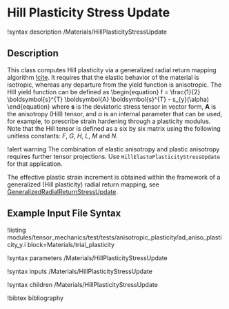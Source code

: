 # Hill Plasticity Stress Update

!syntax description /Materials/HillPlasticityStressUpdate

## Description

This class computes Hill plasticity via a generalized radial return mapping algorithm [!cite](versino2018generalized). It
requires that the elastic behavior of the material is isotropic, whereas any departure from the yield function is anisotropic.
The Hill yield function can be defined as
\begin{equation}
f = \frac{1}{2} \boldsymbol{s}^{T} \boldsymbol{A} \boldsymbol{s}^{T} - s_{y}(\alpha)
\end{equation}
where $\boldsymbol{s}$ is the deviatoric stress tensor in vector form, $\boldsymbol{A}$ is the anisotropy (Hill) tensor, and $\alpha$ is an internal parameter that can be used, for example, to prescribe strain hardening through a plasticity modulus. Note that the Hill tensor is defined as a six by six matrix using the following unitless constants: $F$, $G$, $H$, $L$, $M$ and $N$.

!alert warning
The combination of elastic anisotropy and plastic anisotropy requires further tensor projections. Use `HillElastoPlasticityStressUpdate` for that application.

The effective plastic strain increment is obtained within the framework of a generalized (Hill plasticity) radial return mapping, see
[GeneralizedRadialReturnStressUpdate](/GeneralizedRadialReturnStressUpdate.md).

## Example Input File Syntax

!listing modules/tensor_mechanics/test/tests/anisotropic_plasticity/ad_aniso_plasticity_y.i block=Materials/trial_plasticity

!syntax parameters /Materials/HillPlasticityStressUpdate

!syntax inputs /Materials/HillPlasticityStressUpdate

!syntax children /Materials/HillPlasticityStressUpdate

!bibtex bibliography

